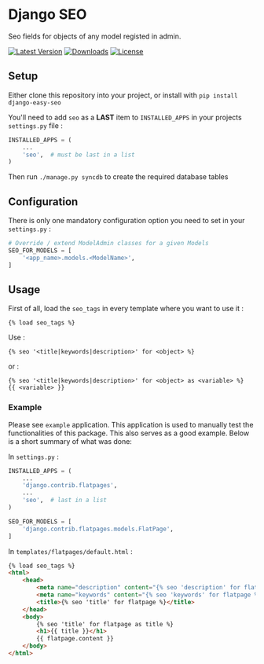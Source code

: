 Django SEO
===

Seo fields for objects of any model registed in admin.

[![Latest Version](https://pypip.in/version/django-easy-seo/badge.svg)](https://pypi.python.org/pypi/django-easy-seo/)
[![Downloads](https://pypip.in/download/django-easy-seo/badge.svg)](https://pypi.python.org/pypi/django-easy-seo/)
[![License](https://pypip.in/license/django-easy-seo/badge.svg)](https://pypi.python.org/pypi/django-easy-seo/)

## Setup

Either clone this repository into your project, or install with ```pip install django-easy-seo```

You'll need to add ```seo``` as a **LAST** item to ```INSTALLED_APPS``` in your projects ``settings.py`` file :

```python
INSTALLED_APPS = (
    ...
    'seo',  # must be last in a list
)
```

Then run ```./manage.py syncdb``` to create the required database tables

## Configuration

There is only one mandatory configuration option you need to set in your ``settings.py`` :
```python
# Override / extend ModelAdmin classes for a given Models
SEO_FOR_MODELS = [
    '<app_name>.models.<ModelName>',
]
```

## Usage

First of all, load the `seo_tags` in every template where you want to use it :

    {% load seo_tags %}

Use :

    {% seo '<title|keywords|description>' for <object> %}
    
or :

    {% seo '<title|keywords|description>' for <object> as <variable> %}
    {{ <variable> }}

### Example

Please see `example` application. This application is used to manually test the functionalities of this package. This also serves as a good example. Below is a short summary of what was done:

In ``settings.py`` :
```python
INSTALLED_APPS = (
    ...
    'django.contrib.flatpages',
    ...
    'seo',  # last in a list
)

SEO_FOR_MODELS = [
    'django.contrib.flatpages.models.FlatPage',
]
```

In ``templates/flatpages/default.html`` :
```html
{% load seo_tags %}
<html>
    <head>
        <meta name="description" content="{% seo 'description' for flatpage %}" />
        <meta name="keywords" content="{% seo 'keywords' for flatpage %}" />
        <title>{% seo 'title' for flatpage %}</title>
    </head>
    <body>
        {% seo 'title' for flatpage as title %}
        <h1>{{ title }}</h1>
        {{ flatpage.content }}
    </body>
</html>
```

